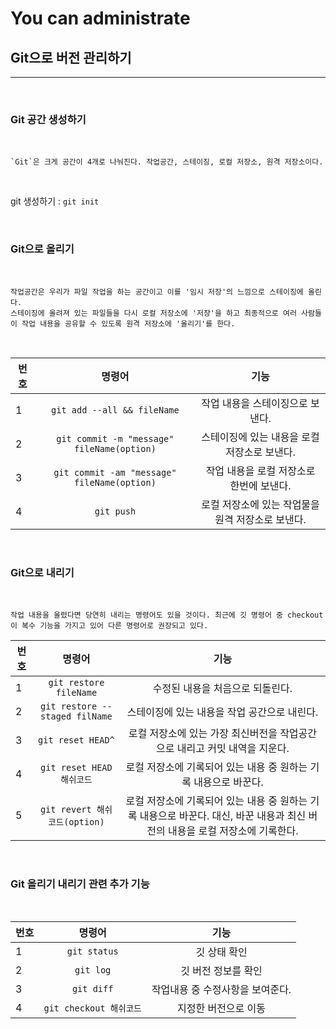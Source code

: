 You can administrate
===========

## Git으로 버전 관리하기
------
<br>

### Git 공간 생성하기

<br>

    `Git`은 크게 공간이 4개로 나눠진다. 작업공간, 스테이징, 로컬 저장소, 원격 저장소이다. 

<br>

git 생성하기 : `git init`

<br>

### Git으로 올리기

<br>

    작업공간은 우리가 파일 작업을 하는 공간이고 이를 '임시 저장'의 느낌으로 스테이징에 올린다.
    스테이징에 올려져 있는 파일들을 다시 로컬 저장소에 '저장'을 하고 최종적으로 여러 사람들이 작업 내용을 공유할 수 있도록 원격 저장소에 '올리기'를 한다.

<br>

| 번호 | 명령어 | 기능 |
|---|:---:|:---:|
| 1 | `git add --all && fileName` | 작업 내용을 스테이징으로 보낸다. |
| 2 | `git commit -m "message" fileName(option)` | 스테이징에 있는 내용을 로컬 저장소로 보낸다.  |
| 3 | `git commit -am "message" fileName(option)` | 작업 내용을 로컬 저장소로 한번에 보낸다.  |
| 4 | `git push` | 로컬 저장소에 있는 작업물을 원격 저장소로 보낸다.  |

<br>

### Git으로 내리기

<br>

    작업 내용을 올렸다면 당연히 내리는 명령어도 있을 것이다. 최근에 깃 명령어 중 checkout이 복수 기능을 가지고 있어 다른 명령어로 권장되고 있다.

| 번호 | 명령어 | 기능 |
|---|:---:|:---:|
| 1 | `git restore fileName` | 수정된 내용을 처음으로 되돌린다. |
| 2 | `git restore --staged filName` | 스테이징에 있는 내용을 작업 공간으로 내린다.  |
| 3 | `git reset HEAD^` | 로컬 저장소에 있는 가장 최신버전을 작업공간으로 내리고 커밋 내역을 지운다.  |
| 4 | `git reset HEAD 해쉬코드` | 로컬 저장소에 기록되어 있는 내용 중 원하는 기록 내용으로 바꾼다. |
| 5 | `git revert 해쉬코드(option)` | 로컬 저장소에 기록되어 있는 내용 중 원하는 기록 내용으로 바꾼다. 대신, 바꾼 내용과 최신 버전의 내용을 로컬 저장소에 기록한다. |

<br>

### Git 올리기 내리기 관련 추가 기능

<br>

| 번호 | 명령어 | 기능 |
|---|:---:|:---:|
| 1 | `git status` | 깃 상태 확인 |
| 2 | `git log` | 깃 버전 정보를 확인  |
| 3 | `git diff` | 작업내용 중 수정사항을 보여준다.  |
| 4 | `git checkout 해쉬코드` | 지정한 버전으로 이동 |




